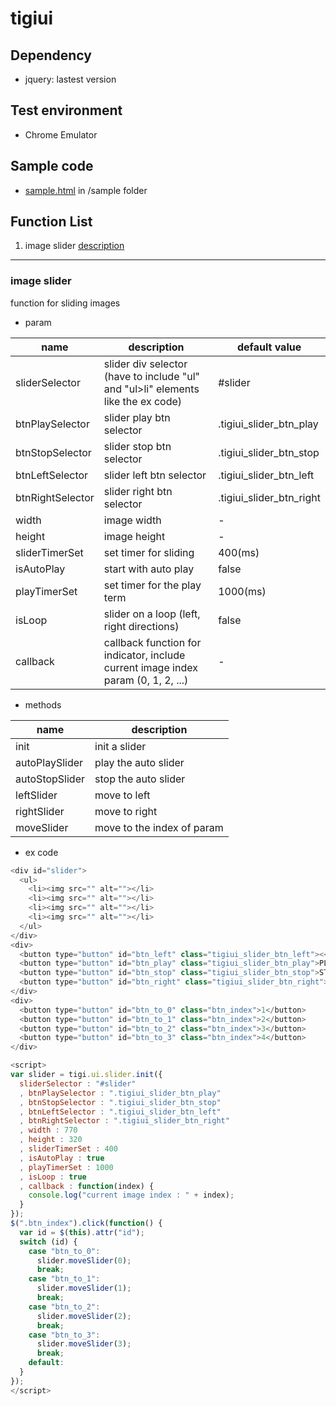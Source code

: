 # tigiui

## Dependency
* jquery: lastest version

## Test environment
* Chrome Emulator

## Sample code
* [sample.html](https://github.com/onlytigi/javaScriptStudy/blob/master/sample/sample.html) in /sample folder

## Function List
1. image slider [description](#-image-slider)


---
### image slider
function for sliding images
* param

| name | description | default value |
|---|---|---|
| sliderSelector | slider div selector (have to include "ul" and "ul>li" elements like the ex code) | #slider |
| btnPlaySelector | slider play btn selector | .tigiui_slider_btn_play |
| btnStopSelector | slider stop btn selector | .tigiui_slider_btn_stop |
| btnLeftSelector | slider left btn selector | .tigiui_slider_btn_left |
| btnRightSelector | slider right btn selector | .tigiui_slider_btn_right |
| width | image width | - |
| height | image height | - |
| sliderTimerSet | set timer for sliding | 400(ms) |
| isAutoPlay | start with auto play | false |
| playTimerSet | set timer for the play term | 1000(ms) |
| isLoop | slider on a loop (left, right directions) | false |
| callback| callback function for indicator, include current image index param (0, 1, 2, ...) | - |

* methods

| name | description |
|---|---|
| init | init a slider |
| autoPlaySlider | play the auto slider |
| autoStopSlider | stop the auto slider |
| leftSlider | move to left |
| rightSlider | move to right |
| moveSlider | move to the index of param |

* ex code

```javascript
<div id="slider">
  <ul>
    <li><img src="" alt=""></li>
    <li><img src="" alt=""></li>
    <li><img src="" alt=""></li>
    <li><img src="" alt=""></li>
  </ul>
</div>
<div>
  <button type="button" id="btn_left" class="tigiui_slider_btn_left"><</button>
  <button type="button" id="btn_play" class="tigiui_slider_btn_play">PLAY</button>
  <button type="button" id="btn_stop" class="tigiui_slider_btn_stop">STOP</button>
  <button type="button" id="btn_right" class="tigiui_slider_btn_right">></button>
</div>
<div>
  <button type="button" id="btn_to_0" class="btn_index">1</button>
  <button type="button" id="btn_to_1" class="btn_index">2</button>
  <button type="button" id="btn_to_2" class="btn_index">3</button>
  <button type="button" id="btn_to_3" class="btn_index">4</button>
</div>

<script>
var slider = tigi.ui.slider.init({
  sliderSelector : "#slider"
  , btnPlaySelector : ".tigiui_slider_btn_play"
  , btnStopSelector : ".tigiui_slider_btn_stop"
  , btnLeftSelector : ".tigiui_slider_btn_left"
  , btnRightSelector : ".tigiui_slider_btn_right"
  , width : 770
  , height : 320
  , sliderTimerSet : 400
  , isAutoPlay : true
  , playTimerSet : 1000
  , isLoop : true
  , callback : function(index) {
    console.log("current image index : " + index);
  }
});
$(".btn_index").click(function() {
  var id = $(this).attr("id");
  switch (id) {
    case "btn_to_0":
      slider.moveSlider(0);
      break;
    case "btn_to_1":
      slider.moveSlider(1);
      break;
    case "btn_to_2":
      slider.moveSlider(2);
      break;
    case "btn_to_3":
      slider.moveSlider(3);
      break;
    default:
  }
});
</script>
```
